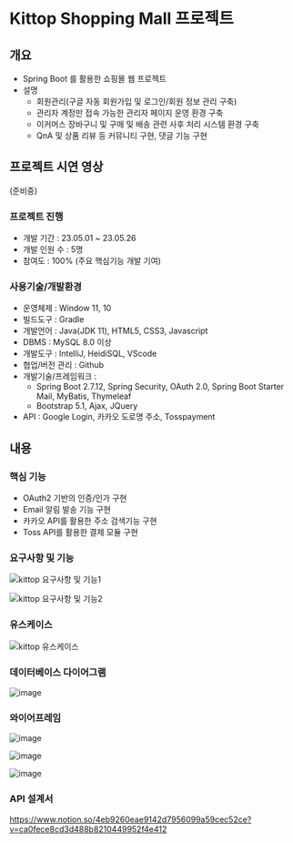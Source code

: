 # Kittop Shopping Mall 프로젝트

## 개요
  - Spring Boot 를 활용한 쇼핑몰 웹 프로젝트
  - 설명
    * 회원관리(구글 자동 회원가입 및 로그인/회원 정보 관리 구축)
    * 관리자 계정만 접속 가능한 관리자 페이지 운영 환경 구축
    * 이커머스 장바구니 및 구매 및 배송 관련 사후 처리 시스템 환경 구축
    * QnA 및 상품 리뷰 등 커뮤니티 구현, 댓글 기능 구현

## 프로젝트 시연 영상
  (준비중)

  ### 프로젝트 진행
  - 개발 기간 : 23.05.01 ~ 23.05.26
  - 개발 인원 수 : 5명
  - 참여도 : 100% (주요 핵심기능 개발 기여)
  
  ### 사용기술/개발환경
  - 운영체제 : Window 11, 10
  - 빌드도구 : Gradle
  - 개발언어 : Java(JDK 11), HTML5, CSS3, Javascript
  - DBMS : MySQL 8.0 이상
  - 개발도구 : IntelliJ, HeidiSQL, VScode
  - 협업/버전 관리 : Github
  - 개발기술/프레임워크 : 
    * Spring Boot 2.7.12, Spring Security, OAuth 2.0, Spring Boot Starter Mail, MyBatis, Thymeleaf
    * Bootstrap 5.1, Ajax, JQuery
  - API : Google Login, 카카오 도로명 주소, Tosspayment

 ## 내용
 
  ### 핵심 기능
  - OAuth2 기반의 인증/인가 구현
  - Email 알림 발송 기능 구현
  - 카카오 API를 활용한 주소 검색기능 구현
  - Toss API를 활용한 결제 모듈 구현

  ### 요구사항 및 기능
  
  ![kittop 요구사항 및 기능1](https://github.com/Seong-Hoon-Lim/Kittop/assets/108711069/5646b50e-2b50-4d5c-b3e1-2ab5973ab390)
  
  ![kittop 요구사항 및 기능2](https://github.com/Seong-Hoon-Lim/Kittop/assets/108711069/c116c785-1b9f-409f-b9cd-c0e83145fd06)  

  ### 유스케이스
  
  ![kittop 유스케이스](https://github.com/Seong-Hoon-Lim/Kittop/assets/108711069/5f6b12fe-7d23-40e0-aaee-bf35e7296fe0)
  
  ### 데이터베이스 다이어그램
  
  ![image](https://github.com/Seong-Hoon-Lim/Kittop/assets/108711069/7f672aad-cbd2-47b5-91ac-7e1046e2dc66)
  
  ### 와이어프레임
  
  ![image](https://github.com/Seong-Hoon-Lim/Kittop/assets/108711069/a1d41328-5441-4b92-8444-8487462fb0b6)
  
  ![image](https://github.com/Seong-Hoon-Lim/Kittop/assets/108711069/b17e4559-b540-41ae-b407-1a2f722ecf42)

  ![image](https://github.com/Seong-Hoon-Lim/Kittop/assets/108711069/9934451d-2625-4d7a-9014-64db77a61f3c)
  
  ### API 설계서
  
  https://www.notion.so/4eb9260eae9142d7956099a59cec52ce?v=ca0fece8cd3d488b8210449952f4e412
  
  



  
